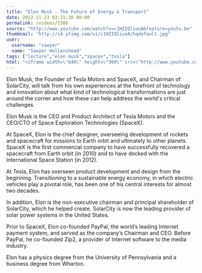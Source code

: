 ```yaml
---
title: "Elon Musk - The Future of Energy & Transport"
date: 2012-11-23 03:31:38 00:00
permalink: /videos/1500
source: "http://www.youtube.com/watch?v=c1HZIQliuoA&feature=youtu.be"
thumbnail: "http://i4.ytimg.com/vi/c1HZIQliuoA/hqdefault.jpg"
user:
  username: "sawyer"
  name: "Sawyer Hollenshead"
tags: ["lecture","elon musk","spacex","tesla"]
html: "<iframe width=\"640\" height=\"360\" src=\"http://www.youtube.com/embed/c1HZIQliuoA?wmode=transparent&fs=1&feature=oembed\" frameborder=\"0\" allowfullscreen></iframe>"
---
```


Elon Musk, the Founder of Tesla Motors and SpaceX, and Chairman of SolarCity, will talk from his own experiences at the forefront of technology and innovation about what kind of technological transformations are just around the corner and how these can help address the world's critical challenges.

Elon Musk is the CEO and Product Architect of Tesla Motors and the CEO/CTO of Space Exploration Technologies (SpaceX).

At SpaceX, Elon is the chief designer, overseeing development of rockets and spacecraft for missions to Earth orbit and ultimately to other planets. SpaceX is the first commercial company to have successfully recovered a spacecraft from Earth orbit (in 2010) and to have docked with the International Space Station (in 2012).

At Tesla, Elon has overseen product development and design from the beginning. Transitioning to a sustainable energy economy, in which electric vehicles play a pivotal role, has been one of his central interests for almost two decades.

In addition, Elon is the non-executive chairman and principal shareholder of SolarCity, which he helped create. SolarCity is now the leading provider of solar power systems in the United States.

Prior to SpaceX, Elon co-founded PayPal, the world’s leading Internet payment system, and served as the company’s Chairman and CEO. Before PayPal, he co-founded Zip2, a provider of Internet software to the media industry.

Elon has a physics degree from the University of Pennsylvania and a business degree from Wharton.